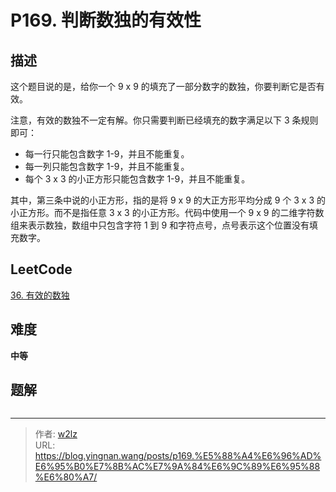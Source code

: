 # P169. 判断数独的有效性


<!--more-->

## 描述

这个题目说的是，给你一个 9 x 9 的填充了一部分数字的数独，你要判断它是否有效。

注意，有效的数独不一定有解。你只需要判断已经填充的数字满足以下 3 条规则即可：

- 每一行只能包含数字 1-9，并且不能重复。
- 每一列只能包含数字 1-9，并且不能重复。
- 每个 3 x 3 的小正方形只能包含数字 1-9，并且不能重复。

其中，第三条中说的小正方形，指的是将 9 x 9 的大正方形平均分成 9 个 3 x 3 的小正方形。而不是指任意 3 x 3 的小正方形。代码中使用一个 9 x 9 的二维字符数组来表示数独，数组中只包含字符 1 到 9 和字符点号，点号表示这个位置没有填充数字。

## LeetCode

[36. 有效的数独](https://leetcode.cn/problems/valid-sudoku/description/)

## 难度

**中等**

## 题解

```java

```


---

> 作者: [w2lz](https://github.com/w2lz)  
> URL: https://blog.yingnan.wang/posts/p169.%E5%88%A4%E6%96%AD%E6%95%B0%E7%8B%AC%E7%9A%84%E6%9C%89%E6%95%88%E6%80%A7/  

